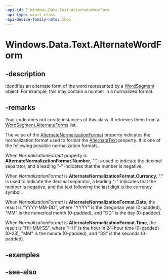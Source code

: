 ```yaml
---
-api-id: T:Windows.Data.Text.AlternateWordForm
-api-type: winrt class
-api-device-family-note: xbox
---
```


<!-- Class syntax.
public class AlternateWordForm : Windows.Data.Text.IAlternateWordForm
-->

# Windows.Data.Text.AlternateWordForm

## -description
Identifies an alternate form of the word represented by a [WordSegment](wordsegment.md) object. For example, this may contain a number in a normalized format.

## -remarks
Your code does not create instances of this class. It retrieves them from a [WordSegment.AlternateForms](wordsegment_alternateforms.md) list.

The value of the [AlternateNormalizationFormat](alternatenormalizationformat.md) property indicates the normalization format used to format the [AlternateText](alternatewordform_alternatetext.md) property. It is one of the following possible normalization formats.

When *NormalizationFormat* property is **AlternateNormalizationFormat.Number**, "." is used to indicate the decimal separator, and a leading "-" indicates that the number is negative.

When *NormalizationFormat* is **AlternateNormalizationFormat.Currency**, "." is used to indicate the decimal separator, a leading "-" indicates that the number is negative, and the text following the last digit is the currency symbol.

When *NormalizationFormat* is **AlternateNormalizationFormat.Date**, the result is "YYYY-MM-DD", where "YYYY" is the Gregorian year (0-padded), "MM" is the numerical month (0-padded), and "DD" is the day (0-padded).

When *NormalizationFormat* is **AlternateNormalizationFormat.Time**, the result is "HH:MM:SS", where "HH" is the hour in 24-hour time (0-padded) (0-23), "MM" is the minute (0-padded), and "SS" is the seconds (0-padded).



## -examples

## -see-also
